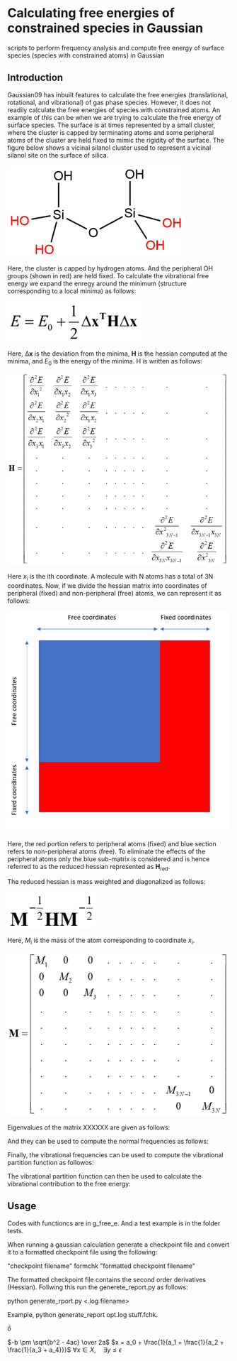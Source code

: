 # Calculating free energies of constrained species in Gaussian
scripts to perform frequency analysis and compute free energy of surface species (species with constrained atoms) in Gaussian






## Introduction

Gaussian09 has inbuilt features to calculate the free energies (translational, rotational, and vibrational) of gas phase species. However, it does not readily calculate the free energies of species with constrained atoms. An example of this can be when we are trying to calculate the free energy of surface species. The surface is at times represented by a small cluster, where the cluster is capped by terminating atoms and some peripheral atoms of the cluster are held fixed to mimic the rigidity of the surface. The figure below shows a vicinal silanol cluster used to represent a vicinal silanol site on the surface of silica.




<img src="images/silica_site.png" width=400>

Here, the cluster is capped by hydrogen atoms. And the peripheral OH groups (shown in red) are held fixed. To calculate the vibrational free energy we expand the enregy around the minimum (structure corresponding to a local minima) as follows:


<img src="images/E_expansion.png" width=300>

Here, ∆<strong>x</strong> is the deviation from the minima, <strong>H</strong> is the hessian computed at the minima, and <em>E</em><sub>0</sub> is the energy of the minima. H is written as follows:

<img src="images/hessian.png" width=500>


Here <em>x</em><sub>i</sub> is the ith coordinate. A molecule with N atoms has a total of 3N coordinates. Now, if we divide the hessian matrix into coordinates of peripheral (fixed) and non-peripheral (free) atoms, we can represent it as follows:

<img src="images/hessian_carving.png" width=500>



Here, the red portion refers to peripheral atoms (fixed) and blue section refers to non-peripheral atoms (free). To eliminate the effects of the peripheral atoms only the blue sub-matrix is considered and is hence referred to as the reduced hessian represented as <strong>H</strong><sub>red</sub>.

The reduced hessian is mass weighted and diagonalized as follows:


<img src="images/m_weighted_hess.png" width=200>


Here, <em>M</em><sub>i</sub> is the mass of the atom corresponding to coordinate <em>x</em><sub>i</sub>.


<img src="images/mass_matrix.png" width=500>

Eigenvalues of the matrix XXXXXX are given as follows:


And they can be used to compute the normal frequencies as follows:



Finally, the vibrational frequencies can be used to compute the vibrational partition function as followos:


The vibrational partition function can then be used to calculate the vibrational contribution to the free energy:












## Usage

Codes with functioncs are in g_free_e. And a test example is in the folder tests. 

When running a gaussian calculation generate a checkpoint file and convert it to a formatted checkpoint file using the following:

"checkpoint filename" formchk "formatted checkpoint filename"


The formatted checkpoint file contains the second order derivatives (Hessian). Follwing this run the generete_report.py as follows:

python generate_rport.py <.log filename> <formatted checkpoint filename>

Example, python generate_report opt.log stuff.fchk.





$\delta$

$-b \pm \sqrt{b^2 - 4ac} \over 2a$
$x = a_0 + \frac{1}{a_1 + \frac{1}{a_2 + \frac{1}{a_3 + a_4}}}$
$\forall x \in X, \quad \exists y \leq \epsilon$


<!-- 
# This is an <h1> tag

###### This is an <h6> tag




Description
===========
Cheatsheet for LaTex, using Markdown for markup. I use this with [atom.io](https://atom.io/)
and :package:`markdown-preview-plus` to write math stuff. :package:`keyboard-localization`
is necessary when using an international layout (like [swiss] german).

Further Reference and source: ftp://ftp.ams.org/pub/tex/doc/amsmath/short-math-guide.pdf

Example expressions / functions
============================

Input             | Rendered        |
-----------------:|----------------:|
`$a = b + c − d$` | $a = b + c − d$ |
`$\sqrt{?\frac{\pi}{2}}$` | $\sqrt{\frac{\pi}{2}}$ |
`$y = a x_1^2 + b x_2 + c$` | $y = a x_1^2 + b x_2 + c$ |

Special characters / Symbols
============================
###Latin:
#####No dot:  
`\imath` $\rightarrow$ $\imath$,
`\jmath` $\rightarrow$ $\jmath$

#####Hat:  
`\hat{\imath}`  $\rightarrow$ $\hat{\imath}$,
`\hat{\jmath}`  $\rightarrow$ $\hat{\jmath}$

###Greek Letters:
#####Capital:
LaTex      |   | LaTex    |   |
----------:|--:|---------:|--:|
`\Gamma`   | Γ | `\Delta` | ∆ |
`\Lambda`  | Λ | `\Phi`   | Φ |
`\Pi`      | Π | `\Psi`   | Ψ |
`\Sigma`   | Σ | `\Theta` | Θ |
`\Upsilon` | Υ | `\Xi`    | Ξ |
`\Omega`   | Ω |          |   |

#####Lowercase:
LaTex      |   | LaTex     |   |
----------:|--:|----------:|--:|
`\alpha`   | α | `\nu`     | ν |
`\beta`    | β | `\kappa`  | κ |
`\gamma`   | γ | `\lambda` | λ |
`\delta`   | δ |  `\mu`    | µ |    
`\epsilon` | ϵ | `\zeta`   | ζ |
`\eta`     | η | `\theta`  | θ |
`\iota`    | ι | `\xi`     | ξ |
`\pi`      | π | `\rho`    | ρ |
`\sigma`   | σ | `\tau`    | τ |
`\upsilon` | υ | `\phi`    | φ |
`\chi`     | χ | `\psi`    | ψ |
`\omega`   | ω |           |   |

#####Other:
LaTex       |   | LaTex       |   |
-----------:|---|------------:|--:|
`\digamma`  | ϝ | `varepsilon`| ε       |
`\varkappa` | ϰ | `\varphi`   | ϕ       |
`\varpi`    | ϖ | `\varrho`   | ϱ       |
`\varsigma` | ς | `\vartheta` | ϑ       |
`\eth`      | ð | `\hbar`     | $\hbar$ |


###Other:
####Other Symbols
LaTex         |   | LaTex            |   |
-------------:|---|-----------------:|--:|
`\partial`    | ∂ | `\infty`         | ∞ |
`\wedge`      | ∧ | `\vee`           | ∨ |
`\neg` `\not` | ¬ |                  |   |
`\bot`        | ⊥ | `\top`           | ⊤ |
`\nabla`      | ∇ | `\varnothing`    | ∅ |
`\angle`      | ∠ | `\measuredangle` | ∡ |
`\surd`       | √ | `\forall`        | ∀ |
`\exists`     | ∃ | `\nexists`       | ∄ |

####Relational Symbols
LaTex             |   | LaTex              |          |
-----------------:|---|-------------------:|---------:|
`\hookrightarrow` | ↪      | `\Rightarrow`     | ⇒         |
`\rightarrow`     | →      | `\Leftrightarrow` | ⇔         |
`\nrightarrow`    | ↛      | `\mapsto`         | $\mapsto$ |
`\geq`            | ≥      | `\leq`            | ≤         |
`\equiv`          | ≡      | `\sim`            | ∼         |
`\gg`             | ≫      | `\ll`            | ≪          |
`\subset`          | ⊂     | `\subseteq`     | ⊆           |
`\in`             | ∈      | `\notin`         | ∉          |
`\mid`            | $\mid$ | `\propto`        | ∝          |
`\perp`            | ⊥     | ` \parallel`     | ∥          |
`\vartriangle`     | $\vartriangle$

####Binary operators
LaTex        |   | LaTex  |   |
------------:|---|-------:|--:|
`\wedge`     | ∧ | `\vee` | ∨ |
`\neg``\not` | ¬ |        |   |

####Cumulative operators
LaTex     |           | LaTex       |             |
---------:|-----------|------------:|------------:|
`\int`    | ∫         | `\iint`     | $\iint$     |
`\iiint`  | $\iiint$  | `\idotsint` | $\idotsint$ |
`\prod`   | $\prod$   | `\sum`      | $\sum$      |
`\bigcup` | $\bigcup$ | `\bigcap`   | $\bigcap$   |
 -->
